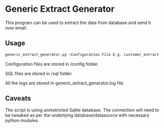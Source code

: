 # Generic Extract Generator 
This program can be used to extract the data from database and send it over email.

## Usage

```bash
generic_extract_generator.py <Configuration File E.g. customer_extract.cfg>
```
Configuration files are stored in /config folder.

SQL files are stored in /sql folder.

All the logs are stored in generic_extract_generator.log file.

## Caveats

The script is using unrestricted Sqlite database. 
The connection will need to be tweaked as per the underlying database/datasource with necessary python modules.

